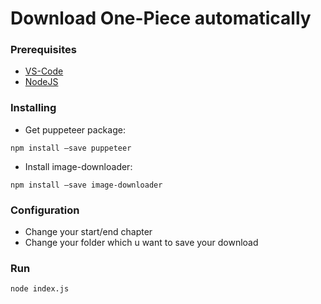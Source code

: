 # Download One-Piece automatically

### Prerequisites
- [VS-Code](https://code.visualstudio.com/)
- [NodeJS](https://nodejs.org/en/download/) 

### Installing
- Get puppeteer package:  
```
npm install –save puppeteer
```    
- Install image-downloader:  
```
npm install –save image-downloader
```

### Configuration
 * Change your start/end chapter
 * Change your folder which u want to save your download

### Run
    node index.js

